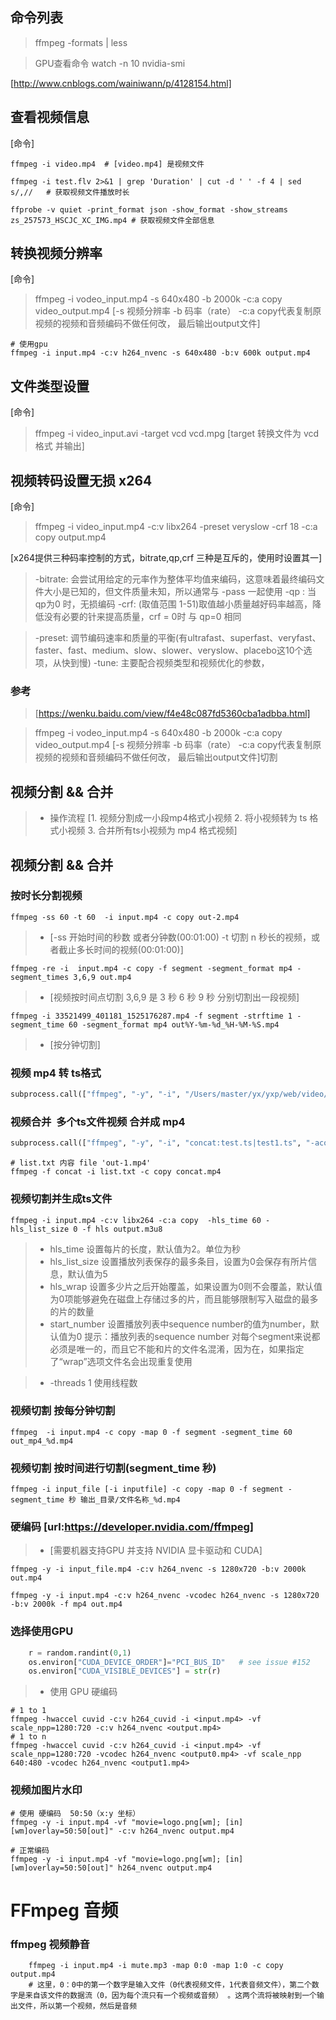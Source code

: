 ## 命令列表
>ffmpeg -formats | less

>GPU查看命令 watch -n 10 nvidia-smi

[http://www.cnblogs.com/wainiwann/p/4128154.html]

## 查看视频信息

[命令]
```shell
ffmpeg -i video.mp4  # [video.mp4] 是视频文件

ffmpeg -i test.flv 2>&1 | grep 'Duration' | cut -d ' ' -f 4 | sed s/,//   # 获取视频文件播放时长

ffprobe -v quiet -print_format json -show_format -show_streams zs_257573_HSCJC_XC_IMG.mp4 # 获取视频文件全部信息
```

## 转换视频分辨率

[命令]
>ffmpeg -i vodeo_input.mp4 -s 640x480 -b 2000k -c:a copy video_output.mp4 [-s 视频分辨率 -b 码率（rate） -c:a copy代表复制原视频的视频和音频编码不做任何改， 最后输出output文件]

```shell
# 使用gpu
ffmpeg -i input.mp4 -c:v h264_nvenc -s 640x480 -b:v 600k output.mp4
```

## 文件类型设置

[命令]
>ffmpeg -i video_input.avi -target vcd vcd.mpg [target 转换文件为 vcd 格式 并输出]

## 视频转码设置无损 x264

[命令]
>ffmpeg -i video_input.mp4 -c:v libx264 -preset veryslow -crf 18 -c:a copy output.mp4 

[x264提供三种码率控制的方式，bitrate,qp,crf 三种是互斥的，使用时设置其一]

>-bitrate: 会尝试用给定的元率作为整体平均值来编码，这意味着最终编码文件大小是已知的，但文件质量未知，所以通常与 -pass 一起使用
>-qp : 当qp为0 时，无损编码
>-crf: (取值范围 1-51)取值越小质量越好码率越高，降低没有必要的针来提高质量，crf = 0时 与 qp=0 相同

>-preset: 调节编码速率和质量的平衡(有ultrafast、superfast、veryfast、faster、fast、medium、slow、slower、veryslow、placebo这10个选项，从快到慢)
>-tune: 主要配合视频类型和视频优化的参数，

### 参考
> [https://wenku.baidu.com/view/f4e48c087fd5360cba1adbba.html]

>ffmpeg -i vodeo_input.mp4 -s 640x480 -b 2000k -c:a copy video_output.mp4 [-s 视频分辨率 -b 码率（rate） -c:a copy代表复制原视频的视频和音频编码不做任何改， 最后输出output文件]切割

## 视频分割 && 合并
> * 操作流程 [1. 视频分割成一小段mp4格式小视频 2. 将小视频转为 ts 格式小视频 3. 合并所有ts小视频为 mp4 格式视频]
## 视频分割 && 合并

### 按时长分割视频
```shell
ffmpeg -ss 60 -t 60  -i input.mp4 -c copy out-2.mp4
```
> * [-ss 开始时间的秒数 或者分钟数(00:01:00) -t 切割 n 秒长的视频，或者截止多长时间的视频(00:01:00)]

```shell
ffmpeg -re -i  input.mp4 -c copy -f segment -segment_format mp4 -segment_times 3,6,9 out.mp4
```
> * [视频按时间点切割 3,6,9  是 3 秒 6 秒 9 秒 分别切割出一段视频]

```shell
ffmpeg -i 33521499_401181_1525176287.mp4 -f segment -strftime 1 -segment_time 60 -segment_format mp4 out%Y-%m-%d_%H-%M-%S.mp4
```
> * [按分钟切割]

### 视频 mp4 转 ts格式
```python
subprocess.call(["ffmpeg", "-y", "-i", "/Users/master/yx/yxp/web/video/online/test1.mp4", "-vcodec", "copy", "-acodec", "copy", "-vbsf", "h264_mp4toannexb", "/Users/master/yx/yxp/web/video/online/test1.ts"])
```
### 视频合并  多个ts文件视频 合并成 mp4
```python
subprocess.call(["ffmpeg", "-y", "-i", "concat:test.ts|test1.ts", "-acodec", "copy", "-vcodec", "copy", "-absf", "aac_adtstoasc", "out.mp4"])
```
```shell
# list.txt 内容 file 'out-1.mp4'
ffmpeg -f concat -i list.txt -c copy concat.mp4
```

### 视频切割并生成ts文件
```shell
ffmpeg -i input.mp4 -c:v libx264 -c:a copy  -hls_time 60 -hls_list_size 0 -f hls output.m3u8
```
> * hls_time 设置每片的长度，默认值为2。单位为秒
> * hls_list_size 设置播放列表保存的最多条目，设置为0会保存有所片信息，默认值为5
> * hls_wrap  设置多少片之后开始覆盖，如果设置为0则不会覆盖，默认值为0项能够避免在磁盘上存储过多的片，而且能够限制写入磁盘的最多的片的数量
> * start_number 设置播放列表中sequence number的值为number，默认值为0 提示：播放列表的sequence number 对每个segment来说都必须是唯一的，而且它不能和片的文件名混淆，因为在，如果指定了“wrap”选项文件名会出现重复使用

> * -threads 1 使用线程数 

### 视频切割 按每分钟切割
```shell
ffmpeg  -i input.mp4 -c copy -map 0 -f segment -segment_time 60 out_mp4_%d.mp4
```

### 视频切割 按时间进行切割(segment_time 秒)
```shell
ffmpeg -i input_file [-i inputfile] -c copy -map 0 -f segment -segment_time 秒 输出_目录/文件名称_%d.mp4
```
### 硬编码 [url:https://developer.nvidia.com/ffmpeg]
> * [需要机器支持GPU 并支持 NVIDIA 显卡驱动和 CUDA] 
```shell
ffmpeg -y -i input_file.mp4 -c:v h264_nvenc -s 1280x720 -b:v 2000k out.mp4

ffmpeg -y -i input.mp4 -c:v h264_nvenc -vcodec h264_nvenc -s 1280x720 -b:v 2000k -f mp4 out.mp4
```
### 选择使用GPU
```python
    r = random.randint(0,1)
    os.environ["CUDA_DEVICE_ORDER"]="PCI_BUS_ID"   # see issue #152
    os.environ["CUDA_VISIBLE_DEVICES"] = str(r)
```
> * 使用 GPU 硬编码
```shell
# 1 to 1
ffmpeg -hwaccel cuvid -c:v h264_cuvid -i <input.mp4> -vf scale_npp=1280:720 -c:v h264_nvenc <output.mp4>
# 1 to n
ffmpeg -hwaccel cuvid -c:v h264_cuvid -i <input.mp4> -vf scale_npp=1280:720 -vcodec h264_nvenc <output0.mp4> -vf scale_npp 640:480 -vcodec h264_nvenc <output1.mp4>
```

### 视频加图片水印
```shell
# 使用 硬编码  50:50（x:y 坐标）
ffmpeg -y -i input.mp4 -vf "movie=logo.png[wm]; [in][wm]overlay=50:50[out]" -c:v h264_nvenc output.mp4

# 正常编码
ffmpeg -y -i input.mp4 -vf "movie=logo.png[wm]; [in][wm]overlay=50:50[out]" h264_nvenc output.mp4
```

# FFmpeg 音频

### ffmpeg 视频静音
```shell
    ffmpeg -i input.mp4 -i mute.mp3 -map 0:0 -map 1:0 -c copy output.mp4
    # 这里，0：0中的第一个数字是输入文件（0代表视频文件，1代表音频文件），第二个数字是来自该文件的数据流（0，因为每个流只有一个视频或音频） 。这两个流将被映射到一个输出文件，所以第一个视频，然后是音频
```
